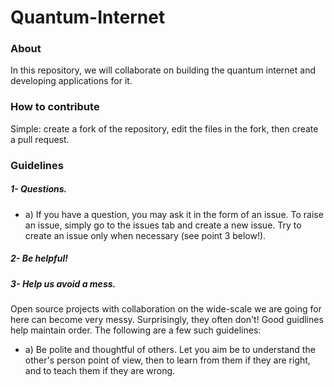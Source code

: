# Quantum-Internet

### About
In this repository, we will collaborate on building the quantum internet and developing applications for it.

### How to contribute

Simple: create a fork of the repository, edit the files in the fork, then create a pull request. 


### Guidelines

##### 1- Questions. 

  * a) If you have a question, you may ask it in the form of an issue. To raise an issue, simply go to the issues tab and create a new issue. Try to create an issue only when necessary (see point 3 below!). 

##### 2- Be helpful!

##### 3- Help us avoid a mess. 

Open source projects with collaboration on the wide-scale we are going for here can become very messy. Surprisingly, they often don't! Good guidlines help maintain order. The following are a few such guidelines:

* a) Be polite and thoughtful of others. Let you aim be to understand the other's person point of view, then to learn from them if they are right, and to teach them if they are wrong.





